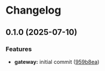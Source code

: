 # Changelog

## 0.1.0 (2025-07-10)


### Features

* **gateway:** initial commit ([959b8ea](https://github.com/MaxHerbs/hive-metrics/commit/959b8ea70f4ab55d2deec99f78bd5367761c5ad4))
